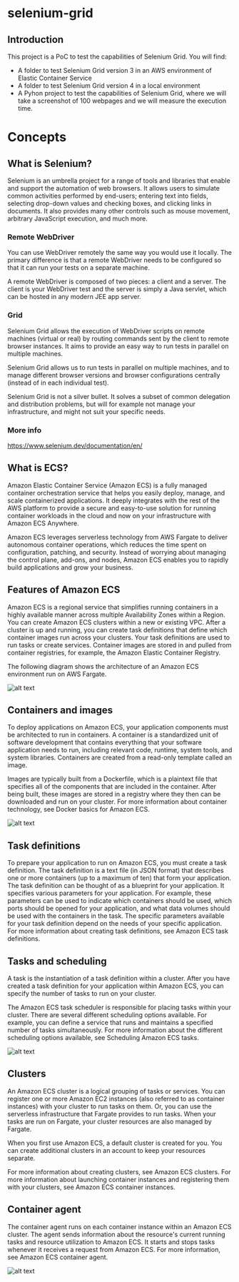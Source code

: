 # selenium-grid

## Introduction
This project is a PoC to test the capabilities of Selenium Grid.
You will find:
* A folder to test Selenium Grid version 3 in an AWS environment of Elastic Container Service
* A folder to test Selenium Grid version 4 in a local environment
* A Pyhon project to test the capabilities of Selenium Grid, where we will take a screenshot of 100 webpages and we will measure the execution time.

# Concepts

## What is Selenium?
Selenium is an umbrella project for a range of tools and libraries that enable and support the automation of web browsers. 
It allows users to simulate common activities performed by end-users; entering text into fields, selecting drop-down values and checking boxes, and clicking links in documents.
It also provides many other controls such as mouse movement, arbitrary JavaScript execution, and much more.

### Remote WebDriver
You can use WebDriver remotely the same way you would use it locally. The primary difference is that a remote WebDriver needs to be configured so that it can run your tests on a separate machine.

A remote WebDriver is composed of two pieces: a client and a server. The client is your WebDriver test and the server is simply a Java servlet, which can be hosted in any modern JEE app server.

### Grid
Selenium Grid allows the execution of WebDriver scripts on remote machines (virtual or real) by routing commands sent by the client to remote browser instances. It aims to provide an easy way to run tests in parallel on multiple machines.

Selenium Grid allows us to run tests in parallel on multiple machines, and to manage different browser versions and browser configurations centrally (instead of in each individual test).

Selenium Grid is not a silver bullet. It solves a subset of common delegation and distribution problems, but will for example not manage your infrastructure, and might not suit your specific needs.

### More info
https://www.selenium.dev/documentation/en/

## What is ECS?
Amazon Elastic Container Service (Amazon ECS) is a fully managed container orchestration service that helps you easily deploy, manage, and scale containerized applications. It deeply integrates with the rest of the AWS platform to provide a secure and easy-to-use solution for running container workloads in the cloud and now on your infrastructure with Amazon ECS Anywhere.

Amazon ECS leverages serverless technology from AWS Fargate to deliver autonomous container operations, which reduces the time spent on configuration, patching, and security. Instead of worrying about managing the control plane, add-ons, and nodes, Amazon ECS enables you to rapidly build applications and grow your business.

## Features of Amazon ECS

Amazon ECS is a regional service that simplifies running containers in a highly available manner across multiple Availability Zones within a Region. You can create Amazon ECS clusters within a new or existing VPC. After a cluster is up and running, you can create task definitions that define which container images run across your clusters. Your task definitions are used to run tasks or create services. Container images are stored in and pulled from container registries, for example, the Amazon Elastic Container Registry.

The following diagram shows the architecture of an Amazon ECS environment run on AWS Fargate.

![alt text](https://github.com/sajuanm/selenium-grid/blob/master/images/overview-fargate.png)

## Containers and images
To deploy applications on Amazon ECS, your application components must be architected to run in containers. A container is a standardized unit of software development that contains everything that your software application needs to run, including relevant code, runtime, system tools, and system libraries. Containers are created from a read-only template called an image.

Images are typically built from a Dockerfile, which is a plaintext file that specifies all of the components that are included in the container. After being built, these images are stored in a registry where they then can be downloaded and run on your cluster. For more information about container technology, see Docker basics for Amazon ECS.

![alt text](https://github.com/sajuanm/selenium-grid/blob/master/images/overview-containers.png)

## Task definitions
To prepare your application to run on Amazon ECS, you must create a task definition. The task definition is a text file (in JSON format) that describes one or more containers (up to a maximum of ten) that form your application. The task definition can be thought of as a blueprint for your application. It specifies various parameters for your application. For example, these parameters can be used to indicate which containers should be used, which ports should be opened for your application, and what data volumes should be used with the containers in the task. The specific parameters available for your task definition depend on the needs of your specific application. For more information about creating task definitions, see Amazon ECS task definitions.


## Tasks and scheduling
A task is the instantiation of a task definition within a cluster. After you have created a task definition for your application within Amazon ECS, you can specify the number of tasks to run on your cluster.

The Amazon ECS task scheduler is responsible for placing tasks within your cluster. There are several different scheduling options available. For example, you can define a service that runs and maintains a specified number of tasks simultaneously. 
For more information about the different scheduling options available, see Scheduling Amazon ECS tasks.

![alt text](https://github.com/sajuanm/selenium-grid/blob/master/images/overview-service-fargate.png)

## Clusters
An Amazon ECS cluster is a logical grouping of tasks or services. You can register one or more Amazon EC2 instances (also referred to as container instances) with your cluster to run tasks on them. Or, you can use the serverless infrastructure that Fargate provides to run tasks. When your tasks are run on Fargate, your cluster resources are also managed by Fargate.

When you first use Amazon ECS, a default cluster is created for you. You can create additional clusters in an account to keep your resources separate.

For more information about creating clusters, see Amazon ECS clusters. For more information about launching container instances and registering them with your clusters, see Amazon ECS container instances.

## Container agent
The container agent runs on each container instance within an Amazon ECS cluster. The agent sends information about the resource's current running tasks and resource utilization to Amazon ECS. It starts and stops tasks whenever it receives a request from Amazon ECS. For more information, see Amazon ECS container agent.

![alt text ](https://github.com/sajuanm/selenium-grid/blob/master/images/overview-containeragent-fargate.png)


